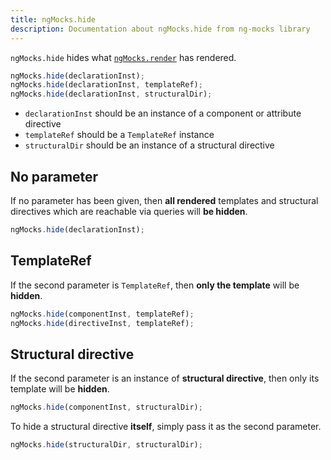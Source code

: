 ```yaml
---
title: ngMocks.hide
description: Documentation about ngMocks.hide from ng-mocks library
---
```


`ngMocks.hide` hides what [`ngMocks.render`](./render.md) has rendered. 

```ts
ngMocks.hide(declarationInst);
ngMocks.hide(declarationInst, templateRef);
ngMocks.hide(declarationInst, structuralDir);
```

- `declarationInst` should be an instance of a component or attribute directive
- `templateRef` should be a `TemplateRef` instance
- `structuralDir` should be an instance of a structural directive

## No parameter

If no parameter has been given, then **all rendered** templates and structural directives
which are reachable via queries will **be hidden**.

```ts
ngMocks.hide(declarationInst);
```

## TemplateRef

If the second parameter is `TemplateRef`, then **only the template** will be **hidden**.

```ts
ngMocks.hide(componentInst, templateRef);
ngMocks.hide(directiveInst, templateRef);
```

## Structural directive

If the second parameter is an instance of **structural directive**, then only its template will be **hidden**.

```ts
ngMocks.hide(componentInst, structuralDir);
```

To hide a structural directive **itself**, simply pass it as the second parameter.

```ts
ngMocks.hide(structuralDir, structuralDir);
```
